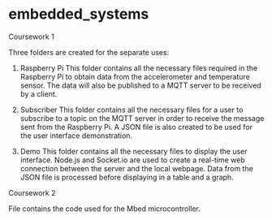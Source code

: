 # embedded_systems

Coursework 1

Three folders are created for the separate uses:

1. Raspberry Pi
This folder contains all the necessary files required in the Raspberry Pi to obtain data from the accelerometer and temperature sensor. The data will also be published to a MQTT server to be received by a client.

2. Subscriber
This folder contains all the necessary files for a user to subscribe to a topic on the MQTT server in order to receive the message sent from the Raspberry Pi. A JSON file is also created to be used for the user interface demonstration.

3. Demo
This folder contains all the necessary files to display the user interface. Node.js and Socket.io are used to create a real-time web connection between the server and the local webpage. Data from the JSON file is processed before displaying in a table and a graph.


Coursework 2

File contains the code used for the Mbed microcontroller.
